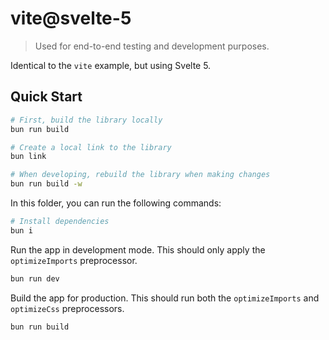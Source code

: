 # vite@svelte-5

> Used for end-to-end testing and development purposes.

Identical to the `vite` example, but using Svelte 5.

## Quick Start

```sh
# First, build the library locally
bun run build

# Create a local link to the library
bun link

# When developing, rebuild the library when making changes
bun run build -w
```

In this folder, you can run the following commands:

```sh
# Install dependencies
bun i
```

Run the app in development mode. This should only apply the `optimizeImports` preprocessor.

```sh
bun run dev
```

Build the app for production. This should run both the `optimizeImports` and `optimizeCss` preprocessors.

```sh
bun run build
```
